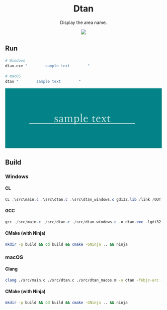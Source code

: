 <div align="center">
  <h1>Dtan</h1>
  <p>Display the area name.</p>
  <a href="https://github.com/awrznc/Dtan/actions/workflows/build.yml"><img src=https://github.com/awrznc/Dtan/actions/workflows/build.yml/badge.svg></img></a>
</div>


## Run

```bash
# Windows
dtan.exe "        sample text        "

# macOS
dtan "        sample text        "
```

![sample_string](share/sample_string.png)

## Build

### Windows

#### CL

```powershell
CL .\src\main.c .\src\dtan.c .\src\dtan_windows.c gdi32.lib /link /OUT:dtan.exe /SUBSYSTEM:WINDOWS /entry:mainCRTStartup
```

#### GCC

```powershell
gcc ./src/main.c ./src/dtan.c ./src/dtan_windows.c -o dtan.exe -lgdi32 "-Wl,-subsystem,windows"
```

#### CMake (with Ninja)

```bash
mkdir -p build && cd build && cmake -GNinja .. && ninja
```

### macOS

#### Clang

```zsh
clang ./src/main.c ./src/dtan.c ./src/dtan_macos.m -o dtan -fobjc-arc -x objective-c -Wl,-framework,Cocoa
```

#### CMake (with Ninja)

```bash
mkdir -p build && cd build && cmake -GNinja .. && ninja
```
